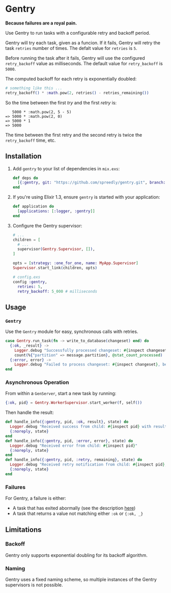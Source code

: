 # Gentry

**Because failures are a royal pain.**

Use Gentry to run tasks with a configurable retry and backoff period.

Gentry will try each task, given as a funcion. If it fails, Gentry will
retry the task `retries` number of times. The defalt value for `retries`
is `5`.

Before running the task after it fails, Gentry will use the configured
`retry_backoff` value as milliseconds. The default value for
`retry_backoff` is `5000`.

The computed backoff for each retry is exponentially doubled:

```elixir
# something like this ...
retry_backoff() * :math.pow(2, retries() - retries_remaining())
```

So the time between the first _try_ and the first _retry_ is:

```
   5000 * :math.pow(2, 5 - 5)
=> 5000 * :math.pow(2, 0)
=> 5000 * 1
=> 5000
```

The time between the first retry and the second retry is twice the
`retry_backoff` time, etc.

## Installation

1. Add `gentry` to your list of dependencies in `mix.exs`:

    ```elixir
    def deps do
      [{:gentry, git: "https://github.com/spreedly/gentry.git", branch: "master"}]
    end
    ```

2. If you're using Elixir 1.3, ensure `gentry` is started with your application:

    ```elixir
    def application do
      [applications: [:logger, :gentry]]
    end
    ```

3. Configure the Gentry supervisor:

    ```elixir
    # ...
    children = [
      # ...
      supervisor(Gentry.Supervisor, []),
    ]

    opts = [strategy: :one_for_one, name: MyApp.Supervisor]
    Supervisor.start_link(children, opts)
    ```

    ```elixir
    # config.exs
    config :gentry,
      retries: 5,
      retry_backoff: 5_000 # milliseconds
    ```

## Usage

### `Gentry`

Use the `Gentry` module for easy, synchronous calls with retries.

```elixir
case Gentry.run_task(fn -> write_to_database(changeset) end) do
  {:ok, _result} ->
    Logger.debug "Successfully processed changeset: #{inspect changeset}"
    count(%{"partition" => message.partition}, @stat_count_processed)
  {:error, error} ->
    Logger.debug "Failed to process changeset: #{inspect changeset}, because: #{inspect error}"
end
```

### Asynchronous Operation

From within a `GenServer`, start a new task by running:

```elixir
{:ok, pid} = Gentry.WorkerSupervisor.start_worker(f, self())
```

Then handle the result:

```elixir
def handle_info({:gentry, pid, :ok, result}, state) do
  Logger.debug "Received success from child: #{inspect pid} with result: #{inspect result}"
  {:noreply, state}
end
def handle_info({:gentry, pid, :error, error}, state) do
  Logger.debug "Received error from child: #{inspect pid}"
  {:noreply, state}
end
def handle_info({:gentry, pid, :retry, remaining}, state) do
  Logger.debug "Received retry notification from child: #{inspect pid}, #{remaining} tries remaining"
  {:noreply, state}
end
```

### Failures

For Gentry, a failure is either:

* A task that has exited abormally (see the description [here](https://hexdocs.pm/elixir/Task.Supervisor.html#async_nolink/2))
* A task that returns a value not matching either `:ok` or `{:ok, _}`

## Limitations

### Backoff

Gentry only supports exponential doubling for its backoff algorithm.

### Naming

Gentry uses a fixed naming scheme, so multiple instances of the Gentry
supervisors is not possible.
